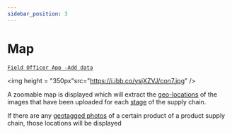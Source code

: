 ```yaml
---
sidebar_position: 3
---
```

# Map

[`Field Officer App -Add data`](../FOapp/AddData)

<p align="center">

<img height = "350px"src="https://i.ibb.co/ysjXZVJ/con7.jpg" />

</p>

A zoomable map is displayed which will extract the [geo-locations](../intro/#geo-locations) of the images that have been uploaded for each [stage](../intro#stage) of the supply chain.


If there are any [geotagged photos](../intro/#geotagged-photos) of a certain product of a product supply chain, those locations will be displayed
